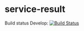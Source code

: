 # service-result

Build status
Develop: [![Build Status](https://travis-ci.org/Viascom/service-result.svg?branch=master)](https://travis-ci.org/Viascom/service-result)